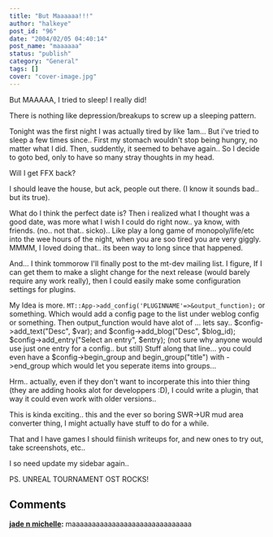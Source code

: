 ```yaml
---
title: "But Maaaaaa!!!"
author: "halkeye"
post_id: "96"
date: "2004/02/05 04:40:14"
post_name: "maaaaaa"
status: "publish"
category: "General"
tags: []
cover: "cover-image.jpg"
---
```


But MAAAAA, I tried to sleep! I really did!

There is nothing like depression/breakups to screw up a sleeping pattern.

Tonight was the first night I was actually tired by like 1am... But i've tried to sleep a few times since.. First my stomach wouldn't stop being hungry, no matter what I did. Then, suddently, it seemed to behave again.. So I decide to goto bed, only to have so many stray thoughts in my head.

Will I get FFX back?

I should leave the house, but ack, people out there. (I know it sounds bad.. but its true).

What do I think the perfect date is? Then i realized what I thought was a good date, was more what I wish I could do right now.. ya know, with friends. (no.. not that.. sicko).. Like play a long game of monopoly/life/etc into the wee hours of the night, when you are soo tired you are very giggly. MMMM, I loved doing that.. its been way to long since that happened.

And... I think tommorow I'll finally post to the mt-dev mailing list. I figure, If I can get them to make a slight change for the next release (would barely require any work really), then I could easily make some configuration settings for plugins.

My Idea is more. `MT::App->add_config('PLUGINNAME'=>&output_function);` or something. Which would add a config page to the list under weblog config or something. Then output_function would have alot of ... lets say.. $config->add_text("Desc", \$var); and $config->add_blog("Desc", \$blog_id); $config->add_entry("Select an entry", \$entry); (not sure why anyone would use just one entry for a config.. but still) Stuff along that line... you could even have a $config->begin_group and begin_group("title") with ->end_group which would let you seperate items into groups...

Hrm.. actually, even if they don't want to incorperate this into thier thing (they are adding hooks alot for developpers :D), I could write a plugin, that way it could even work with older versions..

This is kinda exciting.. this and the ever so boring SWR->UR mud area converter thing, I might actually have stuff to do for a while.

That and I have games I should fiinish writeups for, and new ones to try out, take screenshots, etc..

I so need update my sidebar again..

PS. UNREAL TOURNAMENT OST ROCKS!

## Comments

**[jade n michelle](#55 "2004-03-29 01:38:07"):** maaaaaaaaaaaaaaaaaaaaaaaaaaaaaa

